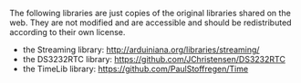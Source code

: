 
The following libraries are just copies of the original libraries shared on the web. 
They are not modified and are accessible and should be redistributed according to their own license. 

* the Streaming library: http://arduiniana.org/libraries/streaming/
* the DS3232RTC library: https://github.com/JChristensen/DS3232RTC
* the TimeLib library: https://github.com/PaulStoffregen/Time